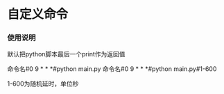 # 自定义命令

### 使用说明

默认把python脚本最后一个print作为返回值

命令名#0 9 * * *#python main.py
命令名#0 9 * * *#python main.py#1-600


1-600为随机延时，单位秒